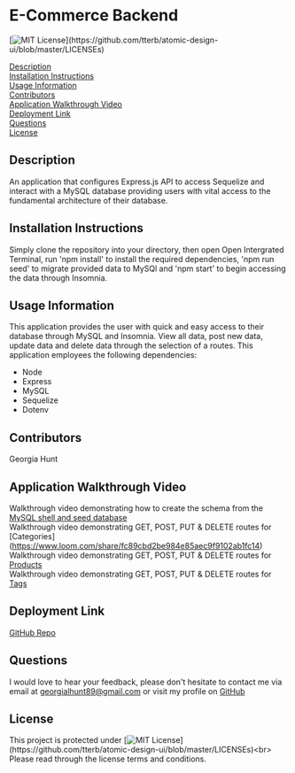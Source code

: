 
# E-Commerce Backend
[![MIT License](https://img.shields.io/apm/l/atomic-design-ui.svg?)](https://github.com/tterb/atomic-design-ui/blob/master/LICENSEs)

[Description](#description)<br>
[Installation Instructions](#installation)<br>
[Usage Information](#usage)<br>
[Contributors](#contributors)<br>
[Application Walkthrough Video](#application-walkthrough-video)<br>
[Deployment Link](#deployment)<br>
[Questions](#questions)<br>
[License](#license)

## Description
An application that configures Express.js API to access Sequelize and interact with a MySQL database providing users with vital access to the fundamental architecture of their database.

## Installation Instructions
Simply clone the repository into your directory, then open Open Intergrated Terminal, run 'npm install' to install the required dependencies, 'npm run seed' to migrate provided data to MySQl and 'npm start' to begin accessing the data through Insomnia. 

## Usage Information
This application provides the user with quick and easy access to their database through MySQL and Insomnia. View all data, post new data, update data and delete data through the selection of a routes. This application employees the following dependencies:

- Node
- Express
- MySQL
- Sequelize
- Dotenv


## Contributors
Georgia Hunt

## Application Walkthrough Video
Walkthrough video demonstrating how to create the schema from the [MySQL shell and seed database](https://www.loom.com/share/867a6817fb3b4156a8860a0b036c88b3)<br>
Walkthrough video demonstrating GET, POST, PUT & DELETE routes for [Categories] \(https://www.loom.com/share/fc89cbd2be984e85aec9f9102ab1fc14)<br>
Walkthrough video demonstrating GET, POST, PUT & DELETE routes for [Products](https://www.loom.com/share/efbf10d925a7437d9dfd245291772640)<br>
Walkthrough video demonstrating GET, POST, PUT & DELETE routes for [Tags](https://www.loom.com/share/36a5d8cb8d494a9f9f7b1e8fa4d04762)<br>


## Deployment Link
[GitHub Repo](https://github.com/GeorgiaHunt89/E-Commerce-Back-End)


## Questions
I would love to hear your feedback, please don't hesitate to contact me via email at [georgialhunt89@gmail.com](mailto;georgialhunt89@gmail.com) or visit my profile on [GitHub](https://github.com/GeorgiaHunt89)
        
## License
This project is protected under [![MIT License](https://img.shields.io/apm/l/atomic-design-ui.svg?)](https://github.com/tterb/atomic-design-ui/blob/master/LICENSEs)<br> Please read through the license terms and conditions.
    